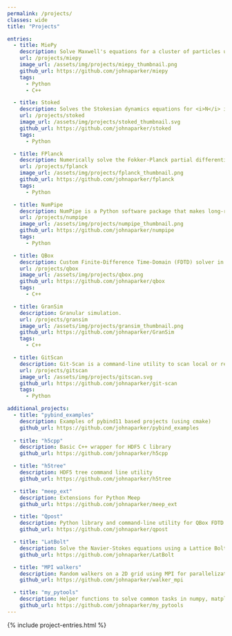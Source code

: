```yaml
---
permalink: /projects/
classes: wide
title: "Projects"

entries:
  - title: MiePy
    description: Solve Maxwell's equations for a cluster of particles using the generalized multiparticle Mie theory (GMMT).
    url: /projects/miepy
    image_url: /assets/img/projects/miepy_thumbnail.png
    github_url: https://github.com/johnaparker/miepy
    tags:
      - Python
      - C++

  - title: Stoked
    description: Solves the Stokesian dynamics equations for <i>N</i> interacting particles, a generalization of Brownian dynamics that includes hydrodynamic coupling interactions.
    url: /projects/stoked
    image_url: /assets/img/projects/stoked_thumbnail.svg
    github_url: https://github.com/johnaparker/stoked
    tags:
      - Python

  - title: FPlanck
    description: Numerically solve the Fokker-Planck partial differential equation in <i>N</i> dimensions using a matrix numerical method.
    url: /projects/fplanck
    image_url: /assets/img/projects/fplanck_thumbnail.png
    github_url: https://github.com/johnaparker/fplanck
    tags:
      - Python

  - title: NumPipe
    description: NumPipe is a Python software package that makes long-running tasks easier and faster by executing code in embarrassingly parallel and caching the output to HDF5 files.
    url: /projects/numpipe
    image_url: /assets/img/projects/numpipe_thumbnail.png
    github_url: https://github.com/johnaparker/numpipe
    tags:
      - Python

  - title: QBox
    description: Custom Finite-Difference Time-Domain (FDTD) solver in two-dimensions.
    url: /projects/qbox
    image_url: /assets/img/projects/qbox.png
    github_url: https://github.com/johnaparker/qbox
    tags:
      - C++

  - title: GranSim
    description: Granular simulation.
    url: /projects/gransim
    image_url: /assets/img/projects/gransim_thumbnail.png
    github_url: https://github.com/johnaparker/GranSim
    tags:
      - C++

  - title: GitScan
    description: Git-Scan is a command-line utility to scan local or remote git repositories for history that is divergent from the remote branch.
    url: /projects/gitscan
    image_url: /assets/img/projects/gitscan.svg
    github_url: https://github.com/johnaparker/git-scan
    tags:
      - Python

additional_projects:
  - title: "pybind_examples"
    description: Examples of pybind11 based projects (using cmake)
    github_url: https://github.com/johnaparker/pybind_examples
    
  - title: "h5cpp"
    description: Basic C++ wrapper for HDF5 C library
    github_url: https://github.com/johnaparker/h5cpp

  - title: "h5tree"
    description: HDF5 tree command line utility
    github_url: https://github.com/johnaparker/h5tree

  - title: "meep_ext"
    description: Extensions for Python Meep
    github_url: https://github.com/johnaparker/meep_ext

  - title: "Qpost"
    description: Python library and command-line utility for QBox FDTD software
    github_url: https://github.com/johnaparker/qpost

  - title: "LatBolt"
    description: Solve the Navier-Stokes equations using a Lattice Boltzmann method
    github_url: https://github.com/johnaparker/LatBolt

  - title: "MPI walkers"
    description: Random walkers on a 2D grid using MPI for parallelization
    github_url: https://github.com/johnaparker/walker_mpi

  - title: "my_pytools"
    description: Helper functions to solve common tasks in numpy, matplotlib, h5py, and vpython
    github_url: https://github.com/johnaparker/my_pytools
---
```


{% include project-entries.html %}

